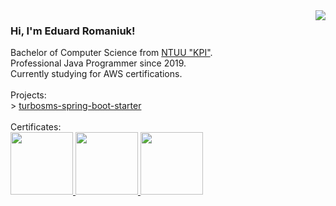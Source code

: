 <img align="right" src="https://i.pinimg.com/originals/f0/f0/d9/f0f0d932d6e39c7af5aa305cbd8da735.gif"/>

<div>
  <h3>Hi, I'm Eduard Romaniuk!</h3>
  <p>
    Bachelor of Computer Science from <a href="https://kpi.ua/en" targer="_blank">NTUU "KPI"</a>.<br/>
    Professional Java Programmer since 2019.<br/>
    Currently studying for AWS certifications.
    <br/><br/>
    Projects:<br/>
    > <a style="block: inline-block" href="https://github.com/eduard-romanyuk/turbosms-spring-boot-starter">turbosms-spring-boot-starter</a>
    <br/><br/>
    Certificates:<br/>
    <a href="https://www.credly.com/badges/81364f65-a068-45d2-951f-92b788c422ab/public_url">
      <img src="https://images.credly.com/size/340x340/images/68468004-5a85-4f3b-bc58-590773979486/AWS-CloudPractitioner-2020.png" height="100px"/>
    </a>
    <a href="https://www.credly.com/badges/aba40fa7-84bb-466c-add2-f92dce45cc1d/public_url">
      <img src="https://images.credly.com/size/340x340/images/4bc21d8b-4afe-4fbd-9a90-a9de8bf7b240/AWS-SolArchitect-Associate-2020.png" height="100px"/>
    </a>
    <a href="https://www.credly.com/badges/4668a038-bb9c-4dd6-abaa-70e1778c9093/public_url">
      <img src="https://images.credly.com/size/340x340/images/598f6ac6-2dbd-4394-8ae4-943b2f4c43ea/AWS-Developer-Associate-2020.png" height="100px"/>
    </a>
  </p>
</div> 
